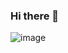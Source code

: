 ### Hi there 👋

![image](https://avatars.mds.yandex.net/i?id=fc413ba13b351671326f9e5ac28bc8c2a9aaec49-4430515-images-thumbs&n=13)

<!--
**maxkambayev/maxkambayev** is a ✨ _special_ ✨ repository because its `README.md` (this file) appears on your GitHub profile.

Here are some ideas to get you started:

- 🔭 I’m currently working on ...
- 🌱 I’m currently learning ...
- 👯 I’m looking to collaborate on ...
- 🤔 I’m looking for help with ...
- 💬 Ask me about ...
- 📫 How to reach me: ...
- 😄 Pronouns: ...
- ⚡ Fun fact: ...
-->

